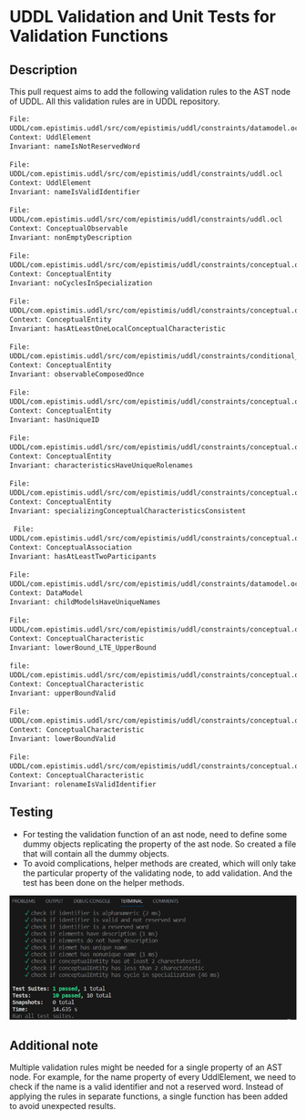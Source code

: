 # UDDL Validation and Unit Tests for Validation Functions

## Description

This pull request aims to add the following validation rules to the AST node of UDDL. All this validation rules are in UDDL repository.
      
    File: UDDL/com.epistimis.uddl/src/com/epistimis/uddl/constraints/datamodel.ocl
    Context: UddlElement
    Invariant: nameIsNotReservedWord
    
    File: UDDL/com.epistimis.uddl/src/com/epistimis/uddl/constraints/uddl.ocl
    Context: UddlElement
    Invariant: nameIsValidIdentifier
    
    File: UDDL/com.epistimis.uddl/src/com/epistimis/uddl/constraints/uddl.ocl
    Context: ConceptualObservable
    Invariant: nonEmptyDescription
    
    File: UDDL/com.epistimis.uddl/src/com/epistimis/uddl/constraints/conceptual.ocl
    Context: ConceptualEntity
    Invariant: noCyclesInSpecialization

    File: UDDL/com.epistimis.uddl/src/com/epistimis/uddl/constraints/conceptual.ocl
    Context: ConceptualEntity
    Invariant: hasAtLeastOneLocalConceptualCharacteristic
   
    File: UDDL/com.epistimis.uddl/src/com/epistimis/uddl/constraints/conditional_observableComposedOnce.ocl
    Context: ConceptualEntity
    Invariant: observableComposedOnce
       
    File: UDDL/com.epistimis.uddl/src/com/epistimis/uddl/constraints/conceptual.ocl
    Context: ConceptualEntity
    Invariant: hasUniqueID

    File: UDDL/com.epistimis.uddl/src/com/epistimis/uddl/constraints/conceptual.ocl
    Context: ConceptualEntity
    Invariant: characteristicsHaveUniqueRolenames

    File: UDDL/com.epistimis.uddl/src/com/epistimis/uddl/constraints/conceptual.ocl
    Context: ConceptualEntity
    Invariant: specializingConceptualCharacteristicsConsistent

     File: UDDL/com.epistimis.uddl/src/com/epistimis/uddl/constraints/conceptual.ocl
    Context: ConceptualAssociation
    Invariant: hasAtLeastTwoParticipants
     
    File: UDDL/com.epistimis.uddl/src/com/epistimis/uddl/constraints/datamodel.ocl
    Context: DataModel
    Invariant: childModelsHaveUniqueNames

    File: UDDL/com.epistimis.uddl/src/com/epistimis/uddl/constraints/conceptual.ocl
    Context: ConceptualCharacteristic
    Invariant: lowerBound_LTE_UpperBound
    
    file: UDDL/com.epistimis.uddl/src/com/epistimis/uddl/constraints/conceptual.ocl
    Context: ConceptualCharacteristic
    Invariant: upperBoundValid
    
    File: UDDL/com.epistimis.uddl/src/com/epistimis/uddl/constraints/conceptual.ocl
    Context: ConceptualCharacteristic
    Invariant: lowerBoundValid

    File: UDDL/com.epistimis.uddl/src/com/epistimis/uddl/constraints/conceptual.ocl
    Context: ConceptualCharacteristic
    Invariant: rolenameIsValidIdentifier

## Testing

- For testing the validation function of an ast node, need to define some dummy objects replicating the property of the ast node.  So   created a file that will contain all the dummy objects.
- To avoid complications, helper methods are created, which will only take the particular property of the validating node, to add validation. And the test has been done on the helper methods.

![All test cases have passed](uddl_test/unit_test_screenshots/unittest.jpg)

## Additional note
Multiple validation rules might be needed for a single property of an AST node. For example, for the name property of every UddlElement, we need to check if the name is a valid identifier and not a reserved word. Instead of applying the rules in separate functions, a single function has been added to avoid unexpected results.
